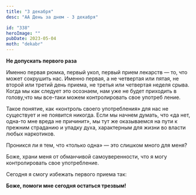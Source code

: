 ```yaml
---
title: "3 декабря"
desc: "АА День за днем - 3 декабря"

id: "338"
heroImage: ""
pubDate: 2023-05-04
moth: "dekabr"
---
```


**Не допускать первого раза**

Именно первая рюмка, первый укол, первый прием лекарств — то, что может
сокрушить нас. Именно первая, а не четвертая или пятая, не второй или третий
день приема, не третья или четвертая неделя срыва. Когда мы как следует это
осознаем, нам уже не будет приходить в голову,что мы все-таки можем
контролировать свое употреб ление.

Такое понятие, как «контроль своего употребления» для нас не существует и не
появится никогда. Если мы начнем думать, что «да нет, одна-то мне вреда не
причинит», мы тут же оказываемся на пути к прежним страданию и упадку духа,
характерным для жизни во власти любых наркотиков.

Проникся ли я тем, что «только одна» — это слишком много для меня?

Боже, храни меня от обманчивой самоуверенности, что я могу контролировать свое
употребление.

Сегодня я смогу избежать первого приема так:

**Боже, помоги мне сегодня остаться трезвым!**
